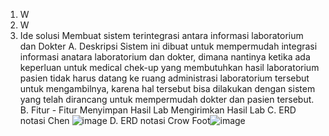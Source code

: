 1.	W
2.	W
3.	Ide solusi 
Membuat sistem terintegrasi antara informasi laboratorium dan Dokter
A.	Deskripsi
Sistem ini dibuat untuk mempermudah integrasi informasi anatara laboratorium dan dokter, dimana nantinya ketika ada keperluan untuk medical chek-up yang membutuhkan hasil laboratorium pasien tidak harus datang ke ruang administrasi laboratorium tersebut untuk mengambilnya, karena hal tersebut bisa dilakukan dengan sistem yang telah dirancang untuk mempermudah dokter dan pasien tersebut.
B.  Fitur - Fitur
	Menyimpan Hasil Lab
	Mengirimkan Hasil Lab
C.  ERD notasi Chen ![image](https://user-images.githubusercontent.com/100698149/164351880-c852f8db-73b0-4055-9ed5-d3fe306076bb.png)
D.  ERD notasi Crow Foot![image](https://user-images.githubusercontent.com/100698149/164354504-d2b1dbb9-9952-46bc-8df4-7763ed01af09.png)
